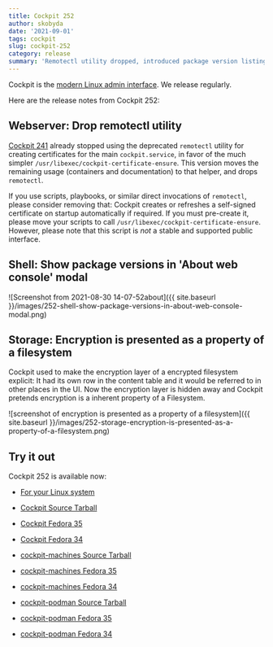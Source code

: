 ```yaml
---
title: Cockpit 252
author: skobyda
date: '2021-09-01'
tags: cockpit
slug: cockpit-252
category: release
summary: 'Remotectl utility dropped, introduced package version listing, improved presentation of encryption of a filesystem'
---
```


Cockpit is the [modern Linux admin interface](https://cockpit-project.org/).
We release regularly.

Here are the release notes from Cockpit 252:


## Webserver: Drop remotectl utility

[Cockpit 241](https://cockpit-project.org/blog/cockpit-241.html) already stopped using the deprecated `remotectl` utility for creating certificates for the main `cockpit.service`, in favor of the much simpler `/usr/libexec/cockpit-certificate-ensure`. This version moves the remaining usage (containers and documentation) to that helper, and drops `remotectl`.

If you use scripts, playbooks, or similar direct invocations of `remotectl`, please consider removing that: Cockpit creates or refreshes a self-signed certificate on startup automatically if required. If you must pre-create it, please move your scripts to call
`/usr/libexec/cockpit-certificate-ensure`. However, please note that this script is *not* a stable and supported public interface.

## Shell: Show package versions in 'About web console' modal

![Screenshot from 2021-08-30 14-07-52about]({{ site.baseurl }}/images/252-shell-show-package-versions-in-about-web-console-modal.png)

## Storage: Encryption is presented as a property of a filesystem

Cockpit used to make the encryption layer of a encrypted filesystem explicit: It had its own row in the content table and it would be referred to in other places in the UI.  Now the encryption layer is hidden away and Cockpit pretends encryption is a inherent property of a Filesystem.

![screenshot of encryption is presented as a property of a filesystem]({{ site.baseurl }}/images/252-storage-encryption-is-presented-as-a-property-of-a-filesystem.png)


## Try it out

Cockpit 252 is available now:

* [For your Linux system](https://cockpit-project.org/running.html)

* [Cockpit Source Tarball](https://github.com/cockpit-project/cockpit/releases/tag/252)
* [Cockpit Fedora 35](https://bodhi.fedoraproject.org/updates/FEDORA-2021-f7e6c767ec)
* [Cockpit Fedora 34](https://bodhi.fedoraproject.org/updates/FEDORA-2021-8211d20195)
* [cockpit-machines Source Tarball](https://github.com/cockpit-project/cockpit-machines/releases/tag/251)
* [cockpit-machines Fedora 35](https://bodhi.fedoraproject.org/updates/FEDORA-2021-e363e85ef7)
* [cockpit-machines Fedora 34](https://bodhi.fedoraproject.org/updates/FEDORA-2021-07c8d95577)
* [cockpit-podman Source Tarball](https://github.com/cockpit-project/cockpit-podman/releases/tag/34)
* [cockpit-podman Fedora 35](https://bodhi.fedoraproject.org/updates/FEDORA-2021-47627c3657)
* [cockpit-podman Fedora 34](https://bodhi.fedoraproject.org/updates/FEDORA-2021-9cde7e476a)
